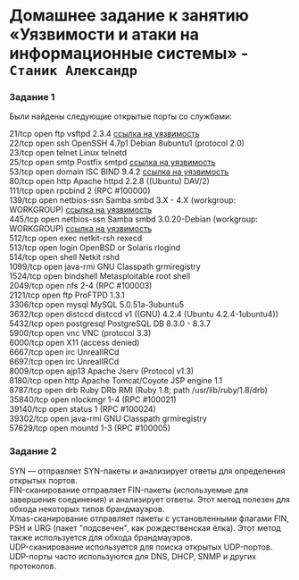 # Домашнее задание к занятию «Уязвимости и атаки на информационные системы» - `Станик Александр`

### Задание 1
Были найдены следующие открытые порты со службами:

21/tcp    open  ftp         vsftpd 2.3.4 [ссылка на уязвимость](https://www.exploit-db.com/exploits/49757)  
22/tcp    open  ssh         OpenSSH 4.7p1 Debian 8ubuntu1 (protocol 2.0)  
23/tcp    open  telnet      Linux telnetd  
25/tcp    open  smtp        Postfix smtpd [ссылка на уязвимость](https://www.exploit-db.com/exploits/48185)  
53/tcp    open  domain      ISC BIND 9.4.2 [ссылка на уязвимость](https://www.exploit-db.com/exploits/37721)    
80/tcp    open  http        Apache httpd 2.2.8 ((Ubuntu) DAV/2)  
111/tcp   open  rpcbind     2 (RPC #100000)  
139/tcp   open  netbios-ssn Samba smbd 3.X - 4.X (workgroup: WORKGROUP) [ссылка на уязвимость](https://www.exploit-db.com/exploits/42060)  
445/tcp   open  netbios-ssn Samba smbd 3.0.20-Debian (workgroup: WORKGROUP) [ссылка на уязвимость](https://www.exploit-db.com/exploits/42060)  
512/tcp   open  exec        netkit-rsh rexecd  
513/tcp   open  login       OpenBSD or Solaris rlogind  
514/tcp   open  shell       Netkit rshd  
1099/tcp  open  java-rmi    GNU Classpath grmiregistry  
1524/tcp  open  bindshell   Metasploitable root shell  
2049/tcp  open  nfs         2-4 (RPC #100003)  
2121/tcp  open  ftp         ProFTPD 1.3.1  
3306/tcp  open  mysql       MySQL 5.0.51a-3ubuntu5  
3632/tcp  open  distccd     distccd v1 ((GNU) 4.2.4 (Ubuntu 4.2.4-1ubuntu4))  
5432/tcp  open  postgresql  PostgreSQL DB 8.3.0 - 8.3.7  
5900/tcp  open  vnc         VNC (protocol 3.3)  
6000/tcp  open  X11         (access denied)  
6667/tcp  open  irc         UnrealIRCd  
6697/tcp  open  irc         UnrealIRCd  
8009/tcp  open  ajp13       Apache Jserv (Protocol v1.3)  
8180/tcp  open  http        Apache Tomcat/Coyote JSP engine 1.1  
8787/tcp  open  drb         Ruby DRb RMI (Ruby 1.8; path /usr/lib/ruby/1.8/drb)  
35840/tcp open  nlockmgr    1-4 (RPC #100021)  
39140/tcp open  status      1 (RPC #100024)  
39302/tcp open  java-rmi    GNU Classpath grmiregistry  
57629/tcp open  mountd      1-3 (RPC #100005)  

### Задание 2
SYN — отправляет SYN-пакеты и анализирует ответы для определения открытых портов.  
FIN-сканирование отправляет FIN-пакеты (используемые для завершения соединения) и анализирует ответы. Этот метод полезен для обхода некоторых типов брандмауэров.  
Xmas-сканирование отправляет пакеты с установленными флагами FIN, PSH и URG (пакет "подсвечен", как рождественская ёлка). Этот метод также используется для обхода брандмауэров.  
UDP-сканирование используется для поиска открытых UDP-портов. UDP-порты часто используются для DNS, DHCP, SNMP и других протоколов.  


